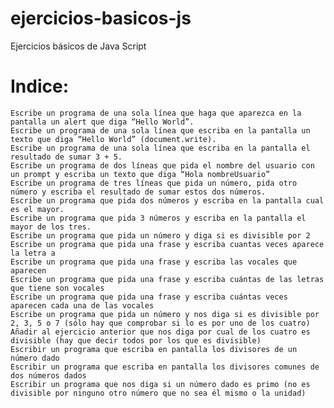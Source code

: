# ejercicios-basicos-js
Ejercicios básicos de Java Script


# Indice:

    Escribe un programa de una sola línea que haga que aparezca en la pantalla un alert que diga “Hello World”.
    Escribe un programa de una sola línea que escriba en la pantalla un texto que diga “Hello World” (document.write).
    Escribe un programa de una sola línea que escriba en la pantalla el resultado de sumar 3 + 5.
    Escribe un programa de dos líneas que pida el nombre del usuario con un prompt y escriba un texto que diga “Hola nombreUsuario”
    Escribe un programa de tres líneas que pida un número, pida otro número y escriba el resultado de sumar estos dos números.
    Escribe un programa que pida dos números y escriba en la pantalla cual es el mayor.
    Escribe un programa que pida 3 números y escriba en la pantalla el mayor de los tres.
    Escribe un programa que pida un número y diga si es divisible por 2
    Escribe un programa que pida una frase y escriba cuantas veces aparece la letra a
    Escribe un programa que pida una frase y escriba las vocales que aparecen
    Escribe un programa que pida una frase y escriba cuántas de las letras que tiene son vocales
    Escribe un programa que pida una frase y escriba cuántas veces aparecen cada una de las vocales
    Escribe un programa que pida un número y nos diga si es divisible por 2, 3, 5 o 7 (sólo hay que comprobar si lo es por uno de los cuatro)
    Añadir al ejercicio anterior que nos diga por cual de los cuatro es divisible (hay que decir todos por los que es divisible)
    Escribir un programa que escriba en pantalla los divisores de un número dado
    Escribir un programa que escriba en pantalla los divisores comunes de dos números dados
    Escribir un programa que nos diga si un número dado es primo (no es divisible por ninguno otro número que no sea él mismo o la unidad)
